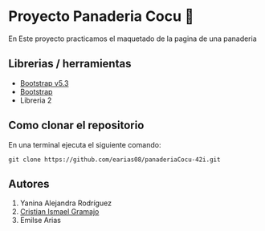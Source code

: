 # Proyecto Panaderia Cocu 🥐 

En Este proyecto practicamos el maquetado de la pagina de una panaderia

## Librerias / herramientas

- [Bootstrap v5.3](https://getbootstrap.com/)
- [Bootstrap](https://getbootstrap.com/)
- Libreria 2

## Como clonar el repositorio
En una terminal ejecuta el siguiente comando:

```
git clone https://github.com/earias08/panaderiaCocu-42i.git
```

## Autores

1. Yanina Alejandra Rodríguez 
1. [Cristian Ismael Gramajo](https://github.com/Cristian021195)
1. Emilse Arias